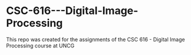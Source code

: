 # CSC-616---Digital-Image-Processing
This repo was created for the assignments of the CSC 616 - Digital Image Processing course at UNCG
